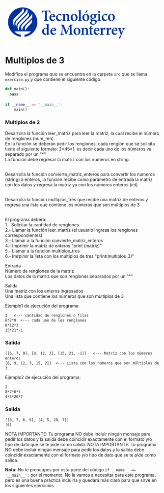 ![Tec de Monterrey](../../images/logotecmty.png)
# Multiplos de 3

Modifica el programa que se encuentra en la carpeta `src` que se llama `exercise.py` y que contiene el siguiente código:

```python
def main():  
  pass

if __name__ == '__main__':
    main()
```

<h3>Multiplos de 3</h3>
Desarrolla la función leer_matriz para leer la matriz, la cual recibe el número de renglones (num_ren). <br>
En la función se deberán pedir los renglones, cada renglon que se solicita tiene el siguiente formato: 
2*45*1, es decir cada uno de los números va separado por un "*"<br>
La función debe regresar la matriz con los números en string. <br><br>

Desarrolla la función convierte_matriz_enteros para convertir los numeros (string) a enteros, la función recibe como parámetro de entrada la matriz con los datos y regresa la matriz ya con los números enteros (int)<br><br>

Desarrolla la función multiplos_tres que recibe una matriz de enteros y regresa una lista que contiene los números que son múltiplos de 3 <br><br>

El programa deberá: <br>
1.- Solicitar la cantidad de renglones<br>
2.- Llamar la función leer_matriz  (el usuario ingresa los renglones correspondientes)<br>
3.- Llamar a la función convierte_matriz_enteros <br>
4.- Imprimir la matriz de enteros "print (matriz)" <br>
5.- Llamar a la función multiplos_tres <br>
6.- Imrpimir la lista con los multiplos de tres  "print(multiplos_3)"<br>



Entrada <br>
Número de renglones de la matriz<br>
Los datos de la matriz que son renglones separados por un "*" <br>

Salida<br>
Una matriz con los enteros ingresados<br>
Una lista que contiene los números que son multiplos de 3 <br>

Ejemplo1 de ejecución del programa:<br>
```
3   <--- cantidad de renglones o filas 
6*7*9  <--- cada uno de los renglones
8*12*3
15*21*-1  
```
### Salida
```      
[[6, 7, 9], [8, 12, 3], [15, 21, -1]]   <--- Matriz con los números enteros
[6, 9, 12, 3, 15, 21]  <--- Lista con los números que son múltiplos de 3 
```

Ejemplo2 de ejecución del programa:<br>
```
2
8*7*6*5
4*5*20*7
```
### Salida
```
[[8, 7, 6, 5], [4, 5, 20, 7]]
[6]   
```

NOTA IMPORTANTE: Tu programa NO debe incluir ningún mensaje para pedir los datos y la salida debe coincidir exactamente con el formato y/o tipo de dato que se te pide como salida.
NOTA IMPORTANTE: Tu programa NO debe incluir ningún mensaje para pedir los datos y la salida debe coincidir exactamente con el formato y/o tipo de dato que se te pide como salida.

**Nota:** No te preocupes por esta parte del código `if __name__ == '__main__':` por el momento. No la vamos a necesitar para este programa, pero es una buena práctica incluirla y quedará más claro para que sirve en los siguientes ejercicios.

